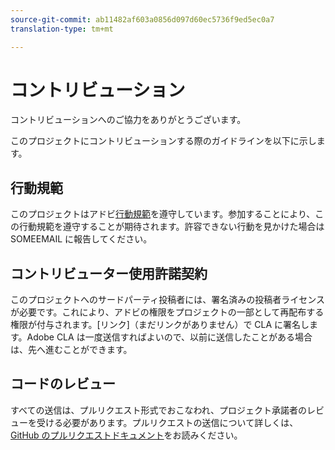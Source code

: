 ```yaml
---
source-git-commit: ab11482af603a0856d097d60ec5736f9ed5ec0a7
translation-type: tm+mt

---
```

# コントリビューション

コントリビューションへのご協力をありがとうございます。

このプロジェクトにコントリビューションする際のガイドラインを以下に示します。

## 行動規範

このプロジェクトはアドビ[行動規範](https://git.corp.adobe.com/OpenSourceAdvisoryBoard/starter-repo/blob/master/CODE_OF_CONDUCT.md)を遵守しています。参加することにより、この行動規範を遵守することが期待されます。許容できない行動を見かけた場合は SOMEEMAIL に報告してください。

## コントリビューター使用許諾契約

このプロジェクトへのサードパーティ投稿者には、署名済みの投稿者ライセンスが必要です。これにより、アドビの権限をプロジェクトの一部として再配布する権限が付与されます。[リンク]（まだリンクがありません）で CLA に署名します。Adobe CLA は一度送信すればよいので、以前に送信したことがある場合は、先へ進むことができます。

## コードのレビュー

すべての送信は、プルリクエスト形式でおこなわれ、プロジェクト承諾者のレビューを受ける必要があります。プルリクエストの送信について詳しくは、[GitHub のプルリクエストドキュメント](https://help.github.com/articles/about-pull-requests/)をお読みください。
